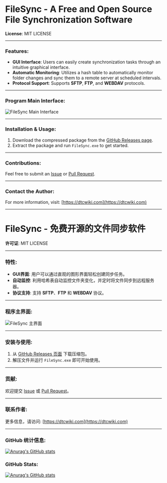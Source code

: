 # FileSync - A Free and Open Source File Synchronization Software

**License**: MIT LICENSE

---

### Features:
- **GUI Interface**: Users can easily create synchronization tasks through an intuitive graphical interface.
- **Automatic Monitoring**: Utilizes a hash table to automatically monitor folder changes and sync them to a remote server at scheduled intervals.
- **Protocol Support**: Supports **SFTP**, **FTP**, and **WEBDAV** protocols.

---

### Program Main Interface:
![FileSync Main Interface](https://github.com/user-attachments/assets/c17a08ed-9dc3-4ff1-84a1-0a433a6e7e33)

---

### Installation & Usage:
1. Download the compressed package from the [GitHub Releases page](https://github.com/user-attachments/releases).
2. Extract the package and run `FileSync.exe` to get started.

---

### Contributions:
Feel free to submit an [Issue](https://github.com/user-attachments/issues) or [Pull Request](https://github.com/user-attachments/pull-requests).

---

### Contact the Author:
For more information, visit: [https://dtcwiki.com](https://dtcwiki.com)

---
# FileSync - 免费开源的文件同步软件

**许可证**: MIT LICENSE

---

### 特性:
- **GUI界面**: 用户可以通过直观的图形界面轻松创建同步任务。
- **自动监控**: 利用哈希表自动监控文件夹变化，并定时将文件同步到远程服务器。
- **协议支持**: 支持 **SFTP**、**FTP** 和 **WEBDAV** 协议。

---

### 程序主界面:
![FileSync 主界面](https://github.com/user-attachments/assets/c17a08ed-9dc3-4ff1-84a1-0a433a6e7e33)

---

### 安装与使用:
1. 从 [GitHub Releases 页面](https://github.com/user-attachments/releases) 下载压缩包。
2. 解压文件并运行 `FileSync.exe` 即可开始使用。

---

### 贡献:
欢迎提交 [Issue](https://github.com/user-attachments/issues) 或 [Pull Request](https://github.com/user-attachments/pull-requests)。

---

### 联系作者:
更多信息，请访问: [https://dtcwiki.com](https://dtcwiki.com)

---

### GitHub 统计信息:
[![Anurag's GitHub stats](https://github-readme-stats.vercel.app/api?username=dtcwiki)](https://github.com/anuraghazra/github-readme-stats)


### GitHub Stats:
[![Anurag's GitHub stats](https://github-readme-stats.vercel.app/api?username=dtcwiki)](https://github.com/anuraghazra/github-readme-stats)

